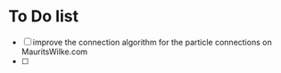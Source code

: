 # To Do list 

 - [ ] improve the connection algorithm for the particle connections on MauritsWilke.com
 - [ ] 
